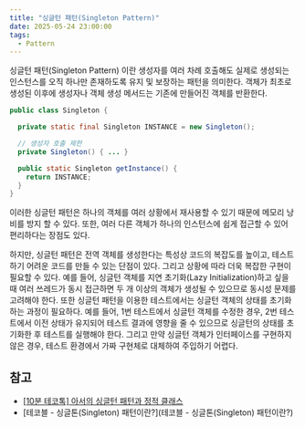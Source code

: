 ```yaml
---
title: "싱글턴 패턴(Singleton Pattern)"
date: 2025-05-24 23:00:00
tags: 
  - Pattern
---
```


싱글턴 패턴(Singleton Pattern) 이란 생성자를 여러 차례 호출해도 실제로 생성되는 인스턴스를 오직 하나만 존재하도록 유지 및 보장하는 패턴을 의미한다. 
객체가 최초로 생성된 이후에 생성자나 객체 생성 메서드는 기존에 만들어진 객체를 반환한다.

```java
public class Singleton {

  private static final Singleton INSTANCE = new Singleton();

  // 생성자 호출 제한
  private Singleton() { ... }

  public static Singleton getInstance() {
    return INSTANCE;
  }
}
```

이러한 싱글턴 패턴은 하나의 객체를 여러 상황에서 재사용할 수 있기 때문에 메모리 낭비를 방지 할 수 있다.
또한, 여러 다른 객체가 하나의 인스턴스에 쉽게 접근할 수 있어 편리하다는 장점도 있다.

하지만, 싱글턴 패턴은 전역 객체를 생성한다는 특성상 코드의 복잡도를 높이고, 테스트하기 어려운 코드를 만들 수 있는 단점이 있다.
그리고 상황에 따라 더욱 복잡한 구현이 필요할 수 있다.
예를 들어, 싱글턴 객체를 지연 초기화(Lazy Initialization)하고 싶을 때 여러 쓰레드가 동시 접근하면 두 개 이상의 객체가 생성될 수 있으므로 동시성 문제를 고려해야 한다.
또한 싱글턴 패턴을 이용한 테스트에서는 싱글턴 객체의 상태를 초기화하는 과정이 필요하다.
예를 들어, 1번 테스트에서 싱글턴 객체를 수정한 경우, 2번 테스트에서 이전 상태가 유지되어 테스트 결과에 영향을 줄 수 있으므로 싱글턴의 상태를 초기화한 후 테스트를 실행해야 한다.
그리고 만약 싱글턴 객체가 인터페이스를 구현하지 않은 경우, 테스트 환경에서 가짜 구현체로 대체하여 주입하기 어렵다.

## 참고

- [[10분 테코톡] 아서의 싱글턴 패턴과 정적 클래스](https://youtu.be/5oUdqn7WeP0?si=Jx8Pd_dGDmHgCGma)
- [테코블 - 싱글톤(Singleton) 패턴이란?](테코블 - 싱글톤(Singleton) 패턴이란?)